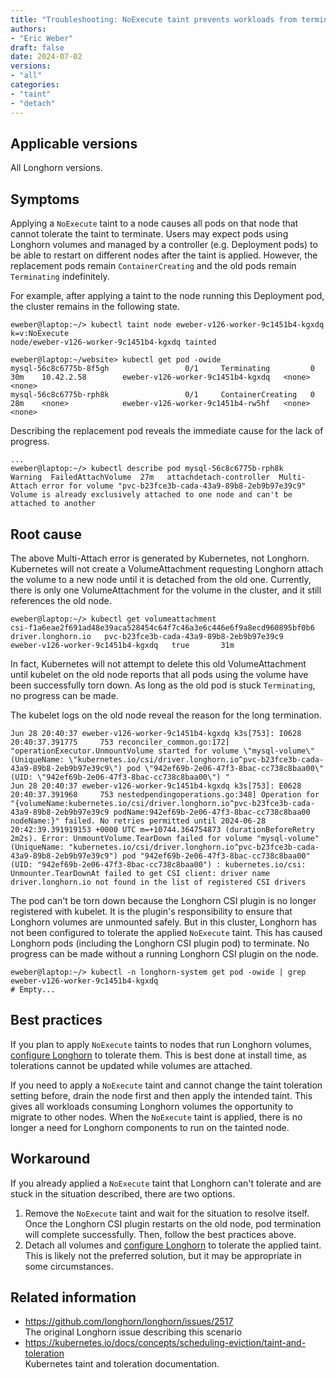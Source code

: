 ```yaml
---
title: "Troubleshooting: NoExecute taint prevents workloads from terminating"
authors:
- "Eric Weber"
draft: false
date: 2024-07-02
versions:
- "all"
categories:
- "taint"
- "detach"
---
```


## Applicable versions

All Longhorn versions.

## Symptoms

Applying a `NoExecute` taint to a node causes all pods on that node that cannot tolerate the taint to terminate. Users
may expect pods using Longhorn volumes and managed by a controller (e.g. Deployment pods) to be able to restart on
different nodes after the taint is applied. However, the replacement pods remain `ContainerCreating` and the old pods
remain `Terminating` indefinitely.

For example, after applying a taint to the node running this Deployment pod, the cluster remains in the following state.

```
eweber@laptop:~/> kubectl taint node eweber-v126-worker-9c1451b4-kgxdq k=v:NoExecute
node/eweber-v126-worker-9c1451b4-kgxdq tainted

eweber@laptop:~/website> kubectl get pod -owide
mysql-56c8c6775b-8f5gh                 0/1     Terminating         0                30m    10.42.2.58        eweber-v126-worker-9c1451b4-kgxdq   <none>           <none>
mysql-56c8c6775b-rph8k                 0/1     ContainerCreating   0                28m    <none>            eweber-v126-worker-9c1451b4-rw5hf   <none>           <none>
```

Describing the replacement pod reveals the immediate cause for the lack of progress.

```
...
eweber@laptop:~/> kubectl describe pod mysql-56c8c6775b-rph8k
Warning  FailedAttachVolume  27m   attachdetach-controller  Multi-Attach error for volume "pvc-b23fce3b-cada-43a9-89b8-2eb9b97e39c9" Volume is already exclusively attached to one node and can't be attached to another
```

## Root cause

The above Multi-Attach error is generated by Kubernetes, not Longhorn. Kubernetes will not create a VolumeAttachment
requesting Longhorn attach the volume to a new node until it is detached from the old one. Currently, there is only
one VolumeAttachment for the volume in the cluster, and it still references the old node.

```
eweber@laptop:~/> kubectl get volumeattachment
csi-f1a6eae2f691ad48e39aca528454c64f7c46a3e6c446e6f9a8ecd960895bf0b6   driver.longhorn.io   pvc-b23fce3b-cada-43a9-89b8-2eb9b97e39c9   eweber-v126-worker-9c1451b4-kgxdq   true       31m
```

In fact, Kubernetes will not attempt to delete this old VolumeAttachment until kubelet on the old node reports that all
pods using the volume have been successfully torn down. As long as the old pod is stuck `Terminating`, no progress can
be made.

The kubelet logs on the old node reveal the reason for the long termination.

```
Jun 28 20:40:37 eweber-v126-worker-9c1451b4-kgxdq k3s[753]: I0628 20:40:37.391775     753 reconciler_common.go:172] "operationExecutor.UnmountVolume started for volume \"mysql-volume\" (UniqueName: \"kubernetes.io/csi/driver.longhorn.io^pvc-b23fce3b-cada-43a9-89b8-2eb9b97e39c9\") pod \"942ef69b-2e06-47f3-8bac-cc738c8baa00\" (UID: \"942ef69b-2e06-47f3-8bac-cc738c8baa00\") "
Jun 28 20:40:37 eweber-v126-worker-9c1451b4-kgxdq k3s[753]: E0628 20:40:37.391968     753 nestedpendingoperations.go:348] Operation for "{volumeName:kubernetes.io/csi/driver.longhorn.io^pvc-b23fce3b-cada-43a9-89b8-2eb9b97e39c9 podName:942ef69b-2e06-47f3-8bac-cc738c8baa00 nodeName:}" failed. No retries permitted until 2024-06-28 20:42:39.391919153 +0000 UTC m=+10744.364754873 (durationBeforeRetry 2m2s). Error: UnmountVolume.TearDown failed for volume "mysql-volume" (UniqueName: "kubernetes.io/csi/driver.longhorn.io^pvc-b23fce3b-cada-43a9-89b8-2eb9b97e39c9") pod "942ef69b-2e06-47f3-8bac-cc738c8baa00" (UID: "942ef69b-2e06-47f3-8bac-cc738c8baa00") : kubernetes.io/csi: Unmounter.TearDownAt failed to get CSI client: driver name driver.longhorn.io not found in the list of registered CSI drivers
```

The pod can't be torn down because the Longhorn CSI plugin is no longer registered with kubelet. It is the plugin's
responsibility to ensure that Longhorn volumes are unmounted safely. But in this cluster, Longhorn has not been
configured to tolerate the applied `NoExecute` taint. This has caused Longhorn pods (including the Longhorn CSI plugin
pod) to terminate. No progress can be made without a running Longhorn CSI plugin on the node.

```
eweber@laptop:~/> kubectl -n longhorn-system get pod -owide | grep eweber-v126-worker-9c1451b4-kgxdq
# Empty...
```

## Best practices

If you plan to apply `NoExecute` taints to nodes that run Longhorn volumes, [configure
Longhorn](../../docs/archives/1.7.0/advanced-resources/deploy/taint-toleration/) to tolerate them. This is
best done at install time, as tolerations cannot be updated while volumes are attached.

If you need to apply a `NoExecute` taint and cannot change the taint toleration setting before, drain the node first and
then apply the intended taint. This gives all workloads consuming Longhorn volumes the opportunity to migrate to other
nodes. When the `NoExecute` taint is applied, there is no longer a need for Longhorn components to run on the tainted
node.

## Workaround

If you already applied a `NoExecute` taint that Longhorn can't tolerate and are stuck in the situation described, there
are two options.

1. Remove the `NoExecute` taint and wait for the situation to resolve itself. Once the Longhorn CSI plugin restarts on
   the old node, pod termination will complete successfully. Then, follow the best practices above.
2. Detach all volumes and [configure
   Longhorn](../../docs/archives/1.7.0/advanced-resources/deploy/taint-toleration/) to tolerate the applied
   taint. This is likely not the preferred solution, but it may be appropriate in some circumstances.

## Related information

- https://github.com/longhorn/longhorn/issues/2517  
  The original Longhorn issue describing this scenario
- https://kubernetes.io/docs/concepts/scheduling-eviction/taint-and-toleration  
  Kubernetes taint and toleration documentation.

